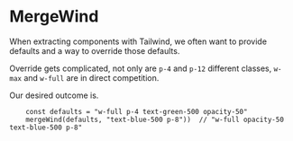 # MergeWind

When extracting components with Tailwind, we often want to provide defaults and a way to override those defaults.

Override gets complicated, not only are `p-4` and `p-12` different classes, `w-max` and `w-full` are in direct competition.

Our desired outcome is.

```
    const defaults = "w-full p-4 text-green-500 opacity-50"
    mergeWind(defaults, "text-blue-500 p-8"))  // "w-full opacity-50 text-blue-500 p-8"
```
